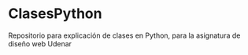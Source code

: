 # ClasesPython
Repositorio para explicación de clases en Python, para la asignatura de diseño web Udenar

